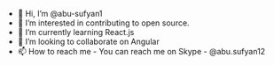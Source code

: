 - 👋 Hi, I’m @abu-sufyan1
- 👀 I’m interested in contributing to open source.
- 🌱 I’m currently learning React.js
- 💞️ I’m looking to collaborate on Angular
- 📫 How to reach me - You can reach me on Skype - @abu.sufyan12

<!---
abu-sufyan1/abu-sufyan1 is a ✨ special ✨ repository because its `README.md` (this file) appears on your GitHub profile.
You can click the Preview link to take a look at your changes.
--->
